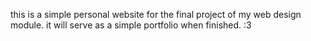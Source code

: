 this is a simple personal website for the final project of my web design module. it will serve as a simple portfolio when finished. :3
